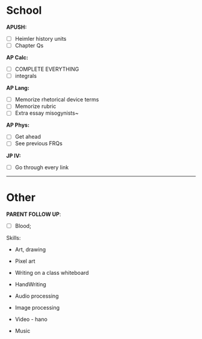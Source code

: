 
# School
**APUSH:**
- [ ] Heimler history units
- [ ] Chapter Qs

**AP Calc:**
- [ ] COMPLETE EVERYTHING
- [ ] integrals

**AP Lang:**
- [ ] Memorize rhetorical device terms
- [ ] Memorize rubric
- [ ] Extra essay misogynists~

**AP Phys:**
- [ ] Get ahead
- [ ] See previous FRQs

**JP IV:**
- [ ] Go through every link

---
# Other
**PARENT FOLLOW UP**:
- [ ] Blood;

Skills:
- Art, drawing
- Pixel art

- Writing on a class whiteboard
- HandWriting

- Audio processing
- Image processing

- Video - hano
- Music
